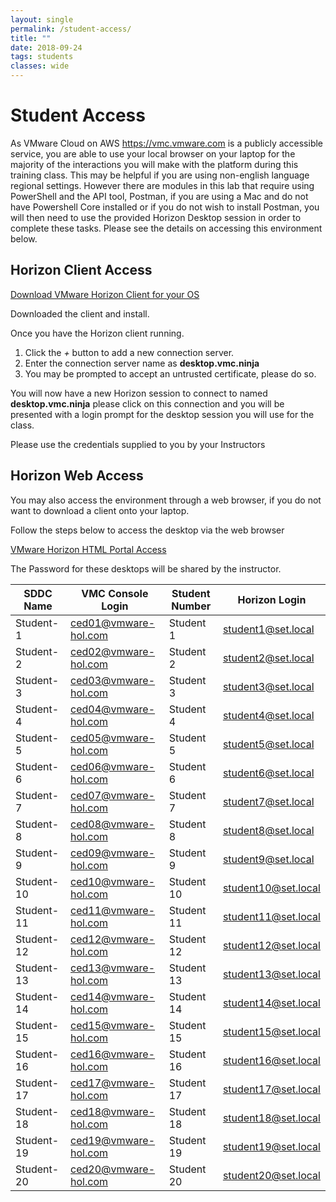 ```yaml
---
layout: single
permalink: /student-access/
title: ""
date: 2018-09-24
tags: students
classes: wide
---
```

# Student Access

As VMware Cloud on AWS <https://vmc.vmware.com> is a publicly accessible service, you are able to use your local browser on your laptop for the majority of the interactions you will make with the platform during this training class. This may be helpful if you are using non-english language regional settings. However there are modules in this lab that require using PowerShell and the API tool, Postman, if you are using a Mac and do not have Powershell Core installed or if you do not wish to install Postman, you will then need to use the provided Horizon Desktop session in order to complete these tasks. Please see the details on accessing this environment below.

## Horizon Client Access

[Download VMware Horizon Client for your OS](https://my.vmware.com/web/vmware/info?slug=desktop_end_user_computing/vmware_horizon_clients/4_0)

Downloaded the client and install.

Once you have the Horizon client running.

1. Click the *+* button to add a new connection server.
2. Enter the connection server name as **desktop.vmc.ninja**
3. You may be prompted to accept an untrusted certificate, please do so.

You will now have a new Horizon session to connect to named **desktop.vmc.ninja** please click on this connection and you will be presented with a login prompt for the desktop session you will use for the class.

Please use the credentials supplied to you by your Instructors

## Horizon Web Access

You may also access the environment through a web browser, if you do not want to download a client onto your laptop.

Follow the steps below to access the desktop via the web browser

[VMware Horizon HTML Portal Access](https://desktop.vmc.ninja/portal/webclient/index.html)

The Password for these desktops will be shared by the instructor.

| SDDC Name  | VMC Console Login    | Student Number | Horizon Login       |
|------------|----------------------|----------------|---------------------|
| Student-1  | ced01@vmware-hol.com | Student 1      | student1@set.local  |
| Student-2  | ced02@vmware-hol.com | Student 2      | student2@set.local  |
| Student-3  | ced03@vmware-hol.com | Student 3      | student3@set.local  |
| Student-4  | ced04@vmware-hol.com | Student 4      | student4@set.local  |
| Student-5  | ced05@vmware-hol.com | Student 5      | student5@set.local  |
| Student-6  | ced06@vmware-hol.com | Student 6      | student6@set.local  |
| Student-7  | ced07@vmware-hol.com | Student 7      | student7@set.local  |
| Student-8  | ced08@vmware-hol.com | Student 8      | student8@set.local  |
| Student-9  | ced09@vmware-hol.com | Student 9      | student9@set.local  |
| Student-10 | ced10@vmware-hol.com | Student 10     | student10@set.local |
| Student-11 | ced11@vmware-hol.com | Student 11     | student11@set.local |
| Student-12 | ced12@vmware-hol.com | Student 12     | student12@set.local |
| Student-13 | ced13@vmware-hol.com | Student 13     | student13@set.local |
| Student-14 | ced14@vmware-hol.com | Student 14     | student14@set.local |
| Student-15 | ced15@vmware-hol.com | Student 15     | student15@set.local |
| Student-16 | ced16@vmware-hol.com | Student 16     | student16@set.local |
| Student-17 | ced17@vmware-hol.com | Student 17     | student17@set.local |
| Student-18 | ced18@vmware-hol.com | Student 18     | student18@set.local |
| Student-19 | ced19@vmware-hol.com | Student 19     | student19@set.local |
| Student-20 | ced20@vmware-hol.com | Student 20     | student20@set.local |